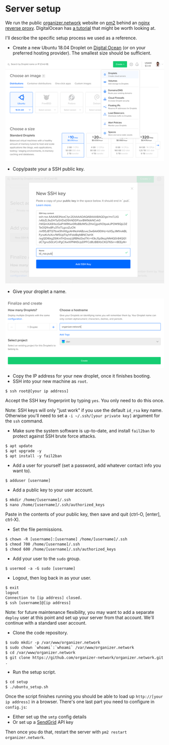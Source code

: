 # Server setup

We run the public [organizer.network](https://organizer.network/) website on [pm2](http://pm2.keymetrics.io/) behind an [nginx reverse proxy](https://docs.nginx.com/nginx/admin-guide/web-server/reverse-proxy/). DigitalOcean has [a tutorial](https://www.digitalocean.com/community/tutorials/how-to-set-up-a-node-js-application-for-production-on-ubuntu-16-04) that might be worth looking at.

I'll describe the specific setup process we used as a reference.

* Create a new Ubuntu 18.04 Droplet on [Digital Ocean](https://www.digitalocean.com/) (or on your preferred hosting provider). The smallest size should be sufficient.

![Create Droplet](1.png)

* Copy/paste your a SSH public key.

![SSH public key](2.png)

* Give your droplet a name.

![Hostname](3.png)

* Copy the IP address for your new droplet, once it finishes booting.
* SSH into your new machine as `root`.

```
$ ssh root@[your ip address]
```

Accept the SSH key fingerprint by typing `yes`. You only need to do this once.

Note: SSH keys will only "just work" if you use the default `id_rsa` key name. Otherwise you'll need to set a `-i ~/.ssh/[your private key]` argument for the `ssh` command.

* Make sure the system software is up-to-date, and install `fail2ban` to protect against SSH brute force attacks.

```
$ apt update
$ apt upgrade -y
$ apt install -y fail2ban
```

* Add a user for yourself (set a password, add whatever contact info you want to).

```
$ adduser [username]
```

* Add a public key to your user account.

```
$ mkdir /home/[username]/.ssh
$ nano /home/[username]/.ssh/authorized_keys
```

Paste in the contents of your public key, then save and quit (ctrl-O, [enter], ctrl-X).

* Set the file permissions.

```
$ chown -R [username]:[username] /home/[username]/.ssh
$ chmod 700 /home/[username]/.ssh
$ chmod 600 /home/[username]/.ssh/authorized_keys
```

* Add your user to the `sudo` group.

```
$ usermod -a -G sudo [username]
```

* Logout, then log back in as your user.

```
$ exit
logout
Connection to [ip address] closed.
$ ssh [username]@[ip address]
```

Note: for future maintenance flexibility, you may want to add a separate `deploy` user at this point and set up your server from that account. We'll continue with a standard user account.

* Clone the code repository.

```
$ sudo mkdir -p /var/www/organizer.network
$ sudo chown `whoami`:`whoami` /var/www/organizer.network
$ cd /var/www/organizer.network
$ git clone https://github.com/organizer-network/organizer.network.git .
```

* Run the setup script.

```
$ cd setup
$ ./ubuntu_setup.sh
```

Once the script finishes running you should be able to load up `http://[your ip address]` in a browser. There's one last part you need to configure in `config.js`:

* Either set up the `smtp` config details
* Or set up a [SendGrid](https://sendgrid.com/) API key

Then once you do that, restart the server with `pm2 restart organizer.network`.
